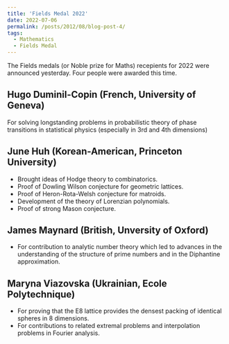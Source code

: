 ```yaml
---
title: 'Fields Medal 2022'
date: 2022-07-06
permalink: /posts/2012/08/blog-post-4/
tags:
  - Mathematics
  - Fields Medal
---
```

The Fields medals (or Noble prize for Maths) recepients for 2022 were announced yesterday. Four people were awarded this time. 

## Hugo Duminil-Copin (French, University of Geneva)
For solving longstanding problems in probabilistic theory of phase transitions in statistical physics (especially in 3rd and 4th dimensions)

## June Huh (Korean-American, Princeton University)
- Brought ideas of Hodge theory to combinatorics. <br />
- Proof of Dowling Wilson conjecture for geometric lattices. <br />
- Proof of Heron-Rota-Welsh conjecture for matroids. <br />
- Development of the theory of Lorenzian polynomials. <br />
- Proof of  strong Mason conjecture. <br />

## James Maynard (British, Unversity of Oxford)
- For contribution to analytic number theory which led to advances in the understanding of the structure of prime numbers and in the Diphantine approximation.

## Maryna Viazovska (Ukrainian, Ecole Polytechnique)
- For proving that the E8 lattice provides the densest packing of identical spheres in 8 dimensions. <br/>
- For contributions to related extremal problems and interpolation problems in Fourier analysis.

<!--- To disable scheduling of future posts, edit `config.yml` and set `future: false`.   ---> 
